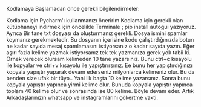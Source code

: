 Kodlamaya Başlamadan önce gerekli bilgilendirmeler:

Kodlama için Pycharm'ı kullanmanızı öneririm 
Kodlama için gerekli olan kütüphaneyi indirmek için öncelikle Terminale ; pip install autogui yazıyoruz.
Ayrıca Bir tane txt dosyası da oluşturmanız gerekli. Dosya ismini spamlar koymanız gerekmektedir.
Bu dosyanın içerisine kodu çalıştırdığınızda botun ne kadar sayıda mesaj spamlamasını istiyorsanız o kadar sayıda yazın.
Eğer aşırı fazla kelime yazmak istiyorsanız tek tek yazmanıza gerek yok tabii ki. Örnek verecek olursam kelimeden 10 tane yazarsınız. Bunu ctrl+c kısayolu ile kopyalar ve ctrl+v kısayolu ile yapıştırırsınız. Ee bunu her yapıştırdığınızı kopyala yapıştır yaparak devam ederseniz milyonlarca kelimeniz olur. Bu da benden size ufak bir tüyo.. Yani ilk başta 10 kelime yazarsınız. Sonra bunu kopyala yapıştır yapınca yirmi kelime olur. Bunuda kopyala yapıştır yapınca toplam 40 kelime olur ve sonrasında ise 80 kelime. Böyle devam eder.
Artık Arkadaşlarınızın whatsapp ve instagramlarını çökertme vakti.

